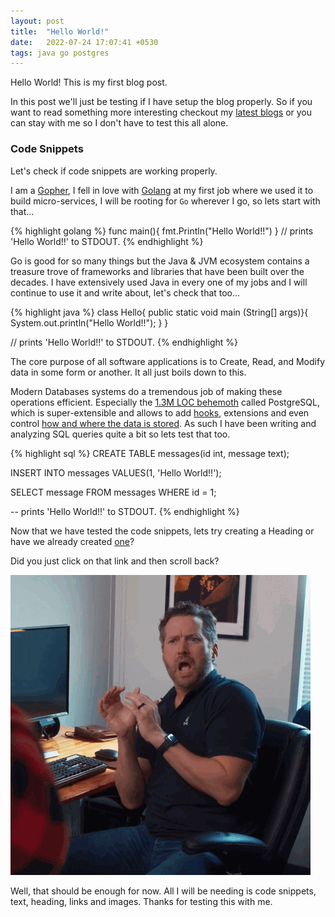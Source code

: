 ```yaml
---
layout: post
title:  "Hello World!"
date:   2022-07-24 17:07:41 +0530
tags: java go postgres
---
```


Hello World! This is my first blog post.

In this post we'll just be testing if I have setup the blog properly.
So if you want to read something more interesting checkout my [latest blogs](/) or you can stay with me so I don't have to test this all alone.

### Code Snippets

Let's check if code snippets are working properly.

I am a [Gopher](https://go.dev/blog/gopher), I fell in love with [Golang](https://go.dev/) at my first job where we used it to build micro-services, I will be rooting for `Go` wherever I go, so lets start with that...

{% highlight golang %}
func main(){
  fmt.Println("Hello World!!")
}
// prints 'Hello World!!' to STDOUT.
{% endhighlight %}


Go is good for so many things but the Java & JVM ecosystem contains a treasure trove of frameworks and libraries that have been built over the decades. I have extensively used Java in every one of my jobs and I will continue to use it and write about, let's check that too...

{% highlight java %}
class Hello{
  public static void main (String[] args)}{
    System.out.println("Hello World!!");
  }
}

// prints 'Hello World!!' to STDOUT.
{% endhighlight %}

The core purpose of all software applications is to Create, Read, and Modify data in some form or another. It all just boils down to this. 

Modern Databases systems do a tremendous job of making these operations efficient. Especially the [1.3M LOC behemoth](https://www.reddit.com/r/PostgreSQL/comments/jhe661/why_postgresql_has_13m_line_of_code/) called PostgreSQL, which is super-extensible and allows to add [hooks](https://arctype.com/blog/postgresql-hooks/), extensions and even control [how and where the data is stored](https://wiki.postgresql.org/wiki/Foreign_data_wrappers). 
As such I have been writing and analyzing SQL queries quite a bit so lets test that too.

{% highlight sql %}
CREATE TABLE messages(id int, message text);

INSERT INTO messages VALUES(1, 'Hello World!!');

SELECT message FROM messages WHERE id = 1;

-- prints 'Hello World!!' to STDOUT.
{% endhighlight %}

Now that we have tested the code snippets, lets try creating a Heading or have we already created [one](#code-snippets)? 

Did you just click on that link and then scroll back?

!["Why would you do that?"](/assets/why-would-you-do-that.webp "Why would you do that?")


Well, that should be enough for now. All I will be needing is code snippets, text, heading, links and images.
Thanks for testing this with me.